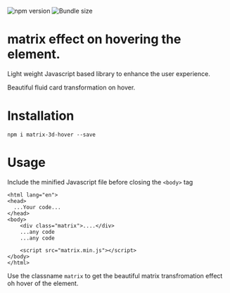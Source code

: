 
![npm version](https://img.shields.io/npm/v/matrix-3d-hover?color=blue)
![Bundle size](https://img.shields.io/github/repo-size/varoonrao/matrix-card-hover) 

# matrix effect on hovering the element.
Light weight Javascript based library to enhance the user experience.

Beautiful fluid card transformation on hover.

# Installation

`npm i matrix-3d-hover --save`

# Usage

Include the minified Javascript file before closing the  `<body>` tag

```
<html lang="en">
<head>
  ...Your code...
</head>
<body>
    <div class="matrix">....</div>
    ...any code 
    ...any code
    
    <script src="matrix.min.js"></script>
</body>
</html>

```

Use the classname `matrix` to get the beautiful matrix transfromation effect
oh hover of the element.



